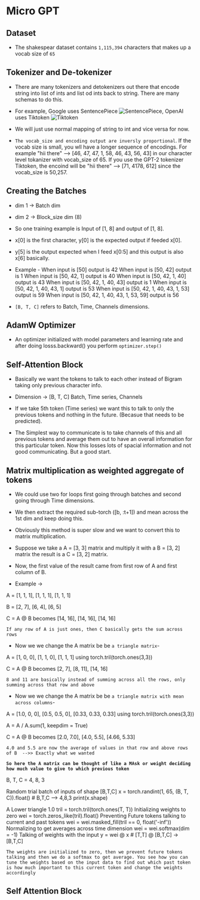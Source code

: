 # Micro GPT

## Dataset

- The shakespear dataset contains `1,115,394` characters that makes up a vocab size of `65`

## Tokenizer and De-tokenizer

- There are many tokenizers and detokenizers out there that encode string into list of ints and list od ints back to string. There are many schemas to do this.
- For example, Google uses SentencePiece
![SentencePiece](https://github.com/google/sentencepiece), OpenAI uses Tiktoken
![Tiktoken](https://github.com/openai/tiktoken)
- We will just use normal mapping of string to int and vice versa for now.

- `The vocab_size and encoding output are inversly proportional`. If the vocab size is small, you wll have a longer sequence of encodings. For example "hii there" --> [46, 47, 47, 1, 58, 46, 43, 56, 43] in our character level tokanizer with vocab_size of 65. If you use the GPT-2 tokenizer Tiktoken, the encoind will be "hii there" --> [71, 4178, 612] since the vocab_size is 50,257.

## Creating the Batches

- dim 1 -> Batch dim
- dim 2 -> Block_size dim (8)
- So one training example is Input of [1, 8] and output of [1, 8].
- x[0] is the first character, y[0] is the expected output if feeded x[0].
- y[5] is the output expected when I feed x[0:5] and this output is also x[6] basically.
- Example - 
When input is [50] output is 42
When input is [50, 42] output is 1
When input is [50, 42, 1] output is 40
When input is [50, 42, 1, 40] output is 43
When input is [50, 42, 1, 40, 43] output is 1
When input is [50, 42, 1, 40, 43, 1] output is 53
When input is [50, 42, 1, 40, 43, 1, 53] output is 59
When input is [50, 42, 1, 40, 43, 1, 53, 59] output is 56

- `[B, T, C]` refers to Batch, Time, Channels dimensions.

## AdamW Optimizer

- An optimizer initialized with model parameters and learning rate and after doing losss.backward() you perform `optimizer.step()`

## Self-Attention Block

- Basically we want the tokens to talk to each other instead of Bigram taking only previous character info.

- Dimension -> [B, T, C] Batch, Time series, Channels

- If we take 5th token (Time series) we want this to talk to only the previous tokens and nothing in the future. (Becasue that needs to be predicted).

- The Simplest way to communicate is to take channels of this and all previous tokens and average them out to have an overall information for this particular token. Now this losses lots of spacial information and not good communicating. But a good start.

## Matrix multiplication as weighted aggregate of tokens

- We could use two for loops first going through batches and second going through Time dimensions.
- We then extract the required sub-torch ([b, :t+1]) and mean across the 1st dim and keep doing this.
- Obviously this method is super slow and we want to convert this to matrix multiplication.

- Suppose we take a A = [3, 3] matrix and multiply it with a B = [3, 2] matrix the result is a C = [3, 2] matrix.
- Now, the first value of the result came from first row of A and first column of B.
- Example -> 

A = [1, 1, 1],
    [1, 1, 1],
    [1, 1, 1]

B = [2, 7],
    [6, 4],
    [6, 5]

C = A @ B becomes   [14, 16],
                    [14, 16],
                    [14, 16]

`If any row of A is just ones, then C basically gets the sum across rows`

- Now we we change the A matrix be be `a triangle matrix`-

A = [1, 0, 0],
    [1, 1, 0],
    [1, 1, 1] using torch.tril(torch.ones(3,3))

C = A @ B becomes   [2, 7],
                    [8, 11],
                    [14, 16]

`8 and 11 are basically instead of summing across all the rows, only summing across that row and above`

- Now we we change the A matrix be be `a triangle matrix with mean across columns`-

A = [1.0, 0, 0],
    [0.5, 0.5, 0],
    [0.33, 0.33, 0.33] using torch.tril(torch.ones(3,3))

A = A / A.sum(1, keepdim = True)

C = A @ B becomes   [2.0, 7.0],
                    [4.0, 5.5],
                    [4.66, 5.33]

`4.0 and 5.5 are now the average of values in that row and above rows of B  -->> Exactly what we wanted`

<b>`So here the A matrix can be thought of like a MAsk or weight deciding how much value to give to which previous token`</b>

B, T, C = 4, 8, 3

Random trial batch of inputs of shape [B,T,C]
x = torch.randint(1, 65, (B, T, C)).float()     # B,T,C --> 4,8,3
print(x.shape)

A Lower triangle 1.0
tril = torch.tril(torch.ones(T, T))
Initializing weights to zero
wei = torch.zeros_like(tril).float()
Preventing Future tokens talking to current and past tokens
wei = wei.masked_fill(tril == 0, float('-inf'))
Normalizing to get averages across time dimension
wei = wei.softmax(dim = -1)
Talking of weights with the input
y = wei @ x     # [T,T] @ [B,T,C] -> [B,T,C]

`The weights are initialized to zero, then we prevent future tokens talking and then we do a softmax to get average. You see how you can tune the weights based on the input data to find out which past token is how much important to this current token and change the weights accordingly`

## Self Attention Block


